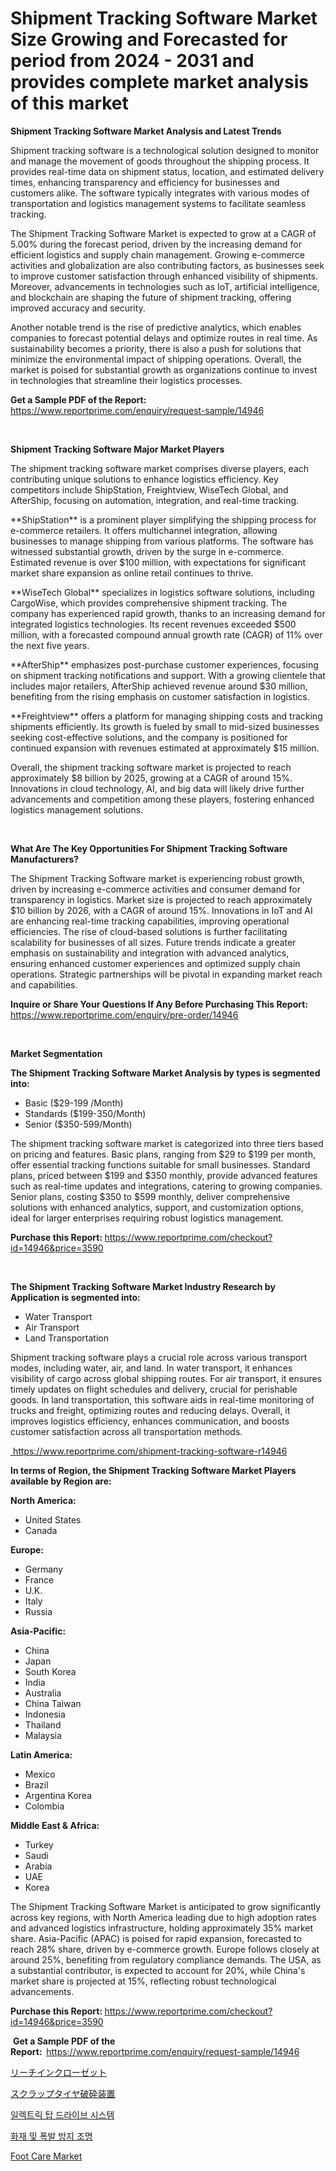 <p><h1>Shipment Tracking Software Market Size Growing and Forecasted for period from 2024 - 2031 and provides complete market analysis of this market</h1></p><p><strong>Shipment Tracking Software Market Analysis and Latest Trends</strong></p>
<p><p>Shipment tracking software is a technological solution designed to monitor and manage the movement of goods throughout the shipping process. It provides real-time data on shipment status, location, and estimated delivery times, enhancing transparency and efficiency for businesses and customers alike. The software typically integrates with various modes of transportation and logistics management systems to facilitate seamless tracking.</p><p>The Shipment Tracking Software Market is expected to grow at a CAGR of 5.00% during the forecast period, driven by the increasing demand for efficient logistics and supply chain management. Growing e-commerce activities and globalization are also contributing factors, as businesses seek to improve customer satisfaction through enhanced visibility of shipments. Moreover, advancements in technologies such as IoT, artificial intelligence, and blockchain are shaping the future of shipment tracking, offering improved accuracy and security.</p><p>Another notable trend is the rise of predictive analytics, which enables companies to forecast potential delays and optimize routes in real time. As sustainability becomes a priority, there is also a push for solutions that minimize the environmental impact of shipping operations. Overall, the market is poised for substantial growth as organizations continue to invest in technologies that streamline their logistics processes.</p></p>
<p><strong>Get a Sample PDF of the Report:&nbsp;</strong> <a href="https://www.reportprime.com/enquiry/request-sample/14946">https://www.reportprime.com/enquiry/request-sample/14946</a></p>
<p>&nbsp;</p>
<p><strong>Shipment Tracking Software Major Market Players</strong></p>
<p><p>The shipment tracking software market comprises diverse players, each contributing unique solutions to enhance logistics efficiency. Key competitors include ShipStation, Freightview, WiseTech Global, and AfterShip, focusing on automation, integration, and real-time tracking.</p><p>**ShipStation** is a prominent player simplifying the shipping process for e-commerce retailers. It offers multichannel integration, allowing businesses to manage shipping from various platforms. The software has witnessed substantial growth, driven by the surge in e-commerce. Estimated revenue is over $100 million, with expectations for significant market share expansion as online retail continues to thrive.</p><p>**WiseTech Global** specializes in logistics software solutions, including CargoWise, which provides comprehensive shipment tracking. The company has experienced rapid growth, thanks to an increasing demand for integrated logistics technologies. Its recent revenues exceeded $500 million, with a forecasted compound annual growth rate (CAGR) of 11% over the next five years.</p><p>**AfterShip** emphasizes post-purchase customer experiences, focusing on shipment tracking notifications and support. With a growing clientele that includes major retailers, AfterShip achieved revenue around $30 million, benefiting from the rising emphasis on customer satisfaction in logistics.</p><p>**Freightview** offers a platform for managing shipping costs and tracking shipments efficiently. Its growth is fueled by small to mid-sized businesses seeking cost-effective solutions, and the company is positioned for continued expansion with revenues estimated at approximately $15 million.</p><p>Overall, the shipment tracking software market is projected to reach approximately $8 billion by 2025, growing at a CAGR of around 15%. Innovations in cloud technology, AI, and big data will likely drive further advancements and competition among these players, fostering enhanced logistics management solutions.</p></p>
<p>&nbsp;</p>
<p><strong>What Are The Key Opportunities For Shipment Tracking Software Manufacturers?</strong></p>
<p><p>The Shipment Tracking Software market is experiencing robust growth, driven by increasing e-commerce activities and consumer demand for transparency in logistics. Market size is projected to reach approximately $10 billion by 2026, with a CAGR of around 15%. Innovations in IoT and AI are enhancing real-time tracking capabilities, improving operational efficiencies. The rise of cloud-based solutions is further facilitating scalability for businesses of all sizes. Future trends indicate a greater emphasis on sustainability and integration with advanced analytics, ensuring enhanced customer experiences and optimized supply chain operations. Strategic partnerships will be pivotal in expanding market reach and capabilities.</p></p>
<p><strong>Inquire or Share Your Questions If Any Before Purchasing This Report:</strong> <a href="https://www.reportprime.com/enquiry/pre-order/14946">https://www.reportprime.com/enquiry/pre-order/14946</a></p>
<p>&nbsp;</p>
<p><strong>Market Segmentation</strong></p>
<p><strong>The Shipment Tracking Software Market Analysis by types is segmented into:</strong></p>
<p><ul><li>Basic ($29-199 /Month)</li><li>Standards ($199-350/Month)</li><li>Senior ($350-599/Month)</li></ul></p>
<p><p>The shipment tracking software market is categorized into three tiers based on pricing and features. Basic plans, ranging from $29 to $199 per month, offer essential tracking functions suitable for small businesses. Standard plans, priced between $199 and $350 monthly, provide advanced features such as real-time updates and integrations, catering to growing companies. Senior plans, costing $350 to $599 monthly, deliver comprehensive solutions with enhanced analytics, support, and customization options, ideal for larger enterprises requiring robust logistics management.</p></p>
<p><strong>Purchase this Report:&nbsp;</strong><a href="https://www.reportprime.com/checkout?id=14946&price=3590">https://www.reportprime.com/checkout?id=14946&price=3590</a></p>
<p>&nbsp;</p>
<p><strong>The Shipment Tracking Software Market Industry Research by Application is segmented into:</strong></p>
<p><ul><li>Water Transport</li><li>Air Transport</li><li>Land Transportation</li></ul></p>
<p><p>Shipment tracking software plays a crucial role across various transport modes, including water, air, and land. In water transport, it enhances visibility of cargo across global shipping routes. For air transport, it ensures timely updates on flight schedules and delivery, crucial for perishable goods. In land transportation, this software aids in real-time monitoring of trucks and freight, optimizing routes and reducing delays. Overall, it improves logistics efficiency, enhances communication, and boosts customer satisfaction across all transportation methods.</p></p>
<p><a href="https://www.reportprime.com/shipment-tracking-software-r14946">&nbsp;https://www.reportprime.com/shipment-tracking-software-r14946</a></p>
<p><strong>In terms of Region, the Shipment Tracking Software Market Players available by Region are:</strong></p>
<p>
    <p> <strong> North America: </strong>
        <ul>
            <li>United States</li>
            <li>Canada</li>
        </ul>
        </p> 
    <p> <strong> Europe: </strong>
        <ul>
            <li>Germany</li>
            <li>France</li>
            <li>U.K.</li>
            <li>Italy</li>
            <li>Russia</li>
        </ul>
        </p> 
    <p> <strong> Asia-Pacific: </strong>
        <ul>
            <li>China</li>
            <li>Japan</li>
            <li>South Korea</li>
            <li>India</li>
            <li>Australia</li>
            <li>China Taiwan</li>
            <li>Indonesia</li>
            <li>Thailand</li>
            <li>Malaysia</li>
        </ul>
        </p> 
    <p> <strong> Latin America: </strong>
        <ul>
            <li>Mexico</li>
            <li>Brazil</li>
            <li>Argentina Korea</li>
            <li>Colombia</li>
        </ul>
        </p> 
    <p> <strong> Middle East & Africa: </strong>
        <ul>
            <li>Turkey</li>
            <li>Saudi</li>
            <li>Arabia</li>
            <li>UAE</li>
            <li>Korea</li>
        </ul>
    </p>
    </p>
<p><p>The Shipment Tracking Software Market is anticipated to grow significantly across key regions, with North America leading due to high adoption rates and advanced logistics infrastructure, holding approximately 35% market share. Asia-Pacific (APAC) is poised for rapid expansion, forecasted to reach 28% share, driven by e-commerce growth. Europe follows closely at around 25%, benefiting from regulatory compliance demands. The USA, as a substantial contributor, is expected to account for 20%, while China's market share is projected at 15%, reflecting robust technological advancements.</p></p>
<p><strong>Purchase this Report: </strong><a href="https://www.reportprime.com/checkout?id=14946&price=3590">https://www.reportprime.com/checkout?id=14946&price=3590</a></p>
<p>&nbsp;<strong>Get a Sample PDF of the Report:&nbsp;&nbsp;</strong><a href="https://www.reportprime.com/enquiry/request-sample/14946">https://www.reportprime.com/enquiry/request-sample/14946</a></p>
<p><strong></strong></p>
<p><p><a href="https://medium.com/@burtruozzos0f/reach-in-closets-market-%E3%81%AE%E3%82%B0%E3%83%AD%E3%83%BC%E3%83%90%E3%83%AB%E5%B8%82%E5%A0%B4%E6%A6%82%E8%A6%81%E3%81%AF-%E4%B8%96%E7%95%8C%E3%81%8A%E3%82%88%E3%81%B3%E4%B8%BB%E8%A6%81%E5%B8%82%E5%A0%B4%E3%81%AB%E3%81%8A%E3%81%91%E3%82%8B%E6%A5%AD%E7%95%8C%E3%81%AB%E5%BD%B1%E9%9F%BF%E3%82%92%E4%B8%8E%E3%81%88%E3%82%8B%E4%B8%BB%E8%A6%81%E3%81%AA%E3%83%88%E3%83%AC%E3%83%B3%E3%83%89%E3%81%AB%E3%81%A4%E3%81%84%E3%81%A6-%E7%8B%AC%E8%87%AA%E3%81%AE%E8%A6%96%E7%82%B9%E3%82%92%E6%8F%90%E4%BE%9B%E3%81%97%E3%81%BE%E3%81%99-95c2fea80c21">リーチインクローゼット</a></p><p><a href="https://medium.com/@larrylemkert567/scrap-tire-shredding-equipment-market-%E3%81%AF-%E3%82%B3%E3%82%B9%E3%83%88%E7%AE%A1%E7%90%86%E3%81%A8%E5%8A%B9%E7%8E%87%E5%90%91%E4%B8%8A%E3%82%92%E5%84%AA%E5%85%88%E3%81%97%E3%81%BE%E3%81%99-%E3%81%95%E3%82%89%E3%81%AB-%E5%A0%B1%E5%91%8A%E6%9B%B8%E3%81%AF%E5%B8%82%E5%A0%B4%E3%81%AE%E9%9C%80%E8%A6%81%E9%9D%A2%E3%81%A8%E4%BE%9B%E7%B5%A6%E9%9D%A2%E3%81%AE%E4%B8%A1%E6%96%B9%E3%82%92%E3%82%AB%E3%83%90%E3%83%BC%E3%81%97%E3%81%A6%E3%81%84%E3%81%BE%E3%81%99-scrap-6d75f9be668e">スクラップタイヤ破砕装置</a></p><p><a href="https://medium.com/@sadieelliott97/electric-top-drive-system-market-%EC%9D%98-%EA%B8%80%EB%A1%9C%EB%B2%8C-%EC%8B%9C%EC%9E%A5-%EA%B0%9C%EC%9A%94%EB%8A%94-%EC%A0%84-%EC%84%B8%EA%B3%84-%EB%B0%8F-%EC%A3%BC%EC%9A%94-%EC%8B%9C%EC%9E%A5%EC%9D%98-%EC%82%B0%EC%97%85%EC%97%90-%EC%98%81%ED%96%A5%EC%9D%84-%EB%AF%B8%EC%B9%98%EB%8A%94-%EC%A3%BC%EC%9A%94-%ED%8A%B8%EB%A0%8C%EB%93%9C%EC%97%90-%EB%8C%80%ED%95%9C-%EB%8F%85%ED%8A%B9%ED%95%9C-%EA%B4%80%EC%A0%90%EC%9D%84-%EC%A0%9C%EA%B3%B5%ED%95%A9%EB%8B%88%EB%8B%A4-6e3e7adfc284">일렉트릭 탑 드라이브 시스템</a></p><p><a href="https://medium.com/@sadieelliott97/fire-and-explosion-proof-lights-market-%EC%9D%98-%EA%B8%80%EB%A1%9C%EB%B2%8C-%EC%8B%9C%EC%9E%A5-%EA%B0%9C%EC%9A%94%EB%8A%94-%EC%A0%84-%EC%84%B8%EA%B3%84-%EB%B0%8F-%EC%A3%BC%EC%9A%94-%EC%8B%9C%EC%9E%A5%EC%9D%98-%EC%82%B0%EC%97%85%EC%97%90-%EC%98%81%ED%96%A5%EC%9D%84-%EB%AF%B8%EC%B9%98%EB%8A%94-%EC%A3%BC%EC%9A%94-%ED%8A%B8%EB%A0%8C%EB%93%9C%EC%97%90-%EB%8C%80%ED%95%9C-%EB%8F%85%ED%8A%B9%ED%95%9C-%EA%B4%80%EC%A0%90%EC%9D%84-e274eab4fc27">화재 및 폭발 방지 조명</a></p><p><a href="https://www.linkedin.com/pulse/global-foot-care-market-sector2024-2031-metrics-strategic-g8eaf?trackingId=VqoiuL1uRK6RrQh5xxO4vA%3D%3D">Foot Care Market</a></p></p>